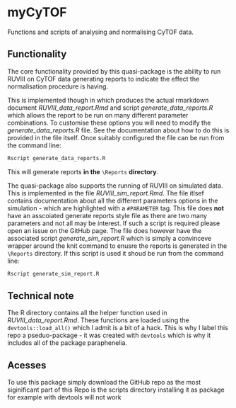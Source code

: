 # myCyTOF
Functions and scripts of analysing and normalising CyTOF data. 

## Functionality 

The core functionality provided by this quasi-package is the ability to run RUVIII on CyTOF data generating reports to indicate the effect the normalisation procedure is having. 

This is implemented though in which produces the actual rmarkdown document *RUVIII_data_report.Rmd* and script 
*generate_data_reports.R* which allows the report to be run on many different parameter combinations. To customise these options you will need to modify the *generate_data_reports.R* file. See the documentation about how to do this is provided in the file itself. Once suitably configured the file can be run from the command line:

```bash
Rscript generate_data_reports.R
```
This will generate reports **in the** `\Reports` **directory**. 

The quasi-package also supports the running of RUVIII on simulated data. This is implemented in the file *RUVIII_sim_report.Rmd*. The file itlsef contains documentation about all the different parameters options in the simulation - which are highlighted with a `#PARAMETER` tag. This file does **not** have an asscoiated generate reports style file as there are two many parameters and not all may be interest. If such a script is required please open an issue on the GitHub page. The file does however have the associated script *generate_sim_report.R* which is simply a convinceve wrapper around the knit command to enusre the reports is generated in the `\Reports` directory. If this script is used it shoud be run from the command line:

```bash
Rscript generate_sim_report.R
```
## Technical note

The R directory contains all the helper function used in *RUVIII_data_report.Rmd*. These functions are loaded using the `devtools::load_all()` which I admit is a bit of a hack. This is why I label this repo a pseduo-package - it was created with `devtools` which is why it includes all of the package paraphenelia. 

## Acesses 

To use this package simply download the GitHub repo as the most siginificant part of this Repo is the scripts directory installing it as package for example with devtools will not work

